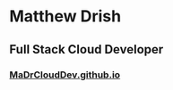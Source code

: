 # Matthew Drish
## Full Stack Cloud Developer
### [MaDrCloudDev.github.io](https://MaDrCloudDev.github.io)
